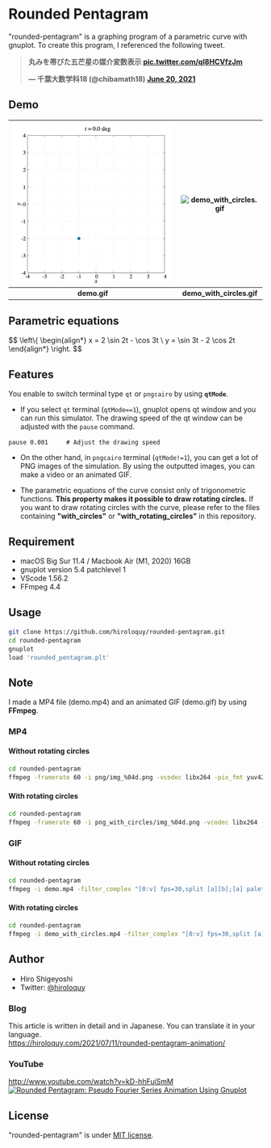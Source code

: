 # Rounded Pentagram
"rounded-pentagram" is a graphing program of a parametric curve with gnuplot.
To create this program, I referenced the following tweet.

**<blockquote class="twitter-tweet"><p lang="ja" dir="ltr">丸みを帯びた五芒星の媒介変数表示 <a href="https://t.co/qI8HCVfzJm">pic.twitter.com/qI8HCVfzJm</a></p>&mdash; 千葉大数学科18 (@chibamath18) <a href="https://twitter.com/chibamath18/status/1406756501004251136?ref_src=twsrc%5Etfw">June 20, 2021</a></blockquote>**

## Demo
|![demo.gif](demo.gif)|![demo_with_circles.gif](demo_with_circles.gif)|
|:---:|:---:|
|**demo.gif**|**demo_with_circles.gif**|

## Parametric equations
$$
\left\\{
    \begin{align*}
        x = 2 \sin 2t - \cos 3t \\
        y = \sin 3t - 2 \cos 2t
    \end{align*}
\right.
$$

## Features
You enable to switch terminal type `qt` or `pngcairo` by using **`qtMode`**.
- If you select `qt` terminal (`qtMode==1`), gnuplot opens qt window and you can run this simulator.
The drawing speed of the qt window can be adjusted with the `pause` command.
```
pause 0.001     # Adjust the drawing speed
```
- On the other hand, in `pngcairo` terminal (`qtMode!=1`), you can get a lot of PNG images of the simulation.
By using the outputted images, you can make a video or an animated GIF.

- The parametric equations of the curve consist only of trigonometric functions.
**This property makes it possible to draw rotating circles.**
If you want to draw rotating circles with the curve, please refer to the files containing **"with_circles"** or **"with_rotating_circles"** in this repository.

<!-- # Operating environment -->
## Requirement
- macOS Big Sur 11.4 / Macbook Air (M1, 2020) 16GB
- gnuplot version 5.4 patchlevel 1
- VScode 1.56.2
- FFmpeg 4.4

<!-- # Installation -->
 
## Usage
```sh
git clone https://github.com/hiroloquy/rounded-pentagram.git
cd rounded-pentagram
gnuplot
load 'rounded_pentagram.plt'
```

## Note
I made a MP4 file (demo.mp4) and an animated GIF (demo.gif) by using **FFmpeg**.

### MP4
#### Without rotating circles
```sh
cd rounded-pentagram
ffmpeg -framerate 60 -i png/img_%04d.png -vcodec libx264 -pix_fmt yuv420p -vf "scale=trunc(iw/2)*2:trunc(ih/2)*2" -r 60 demo.mp4
```
#### With rotating circles
```sh
cd rounded-pentagram
ffmpeg -framerate 60 -i png_with_circles/img_%04d.png -vcodec libx264 -pix_fmt yuv420p -vf "scale=trunc(iw/2)*2:trunc(ih/2)*2" -r 60 demo_with_circles.mp4
```

### GIF
#### Without rotating circles
```sh
cd rounded-pentagram
ffmpeg -i demo.mp4 -filter_complex "[0:v] fps=30,split [a][b];[a] palettegen [p];[b][p] paletteuse" demo.gif
```
#### With rotating circles
```sh
cd rounded-pentagram
ffmpeg -i demo_with_circles.mp4 -filter_complex "[0:v] fps=30,split [a][b];[a] palettegen [p];[b][p] paletteuse" demo_with_circles.gif
```

## Author
* Hiro Shigeyoshi
* Twitter: [@hiroloquy](https://twitter.com/hiroloquy)

### Blog
This article is written in detail and in Japanese. You can translate it in your language.  
https://hiroloquy.com/2021/07/11/rounded-pentagram-animation/

### YouTube
http://www.youtube.com/watch?v=kD-hhFuiSmM  
[![Rounded Pentagram: Pseudo Fourier Series Animation Using Gnuplot](http://img.youtube.com/vi/kD-hhFuiSmM/0.jpg)](http://www.youtube.com/watch?v=kD-hhFuiSmM "Rounded Pentagram: Pseudo Fourier Series Animation Using Gnuplot")

## License
"rounded-pentagram" is under [MIT license](https://github.com/hiroloquy/rounded-pentagram/blob/master/LICENSE).
 
